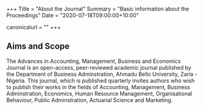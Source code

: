 +++
Title = "About the Journal"
Summary = "Basic information about the Proceedings"
Date = "2020-07-18T09:00:00+10:00"

canonicalurl = ""
+++

## Aims and Scope

The Advances in Accounting, Management, Business and Economics Journal is an open-access, peer-reviewed academic journal published by the Department of Business Adminstration, Ahmadu Bello University, Zaria - Nigeria. This journal, which is published quarterly invites authors who wish to publish their works in the fields of Accounting, Management, Business Adminstration, Economics, Human Resource Management, Organisational Behaviour, Public Adminstration, Actuarial Science and Marketing.
